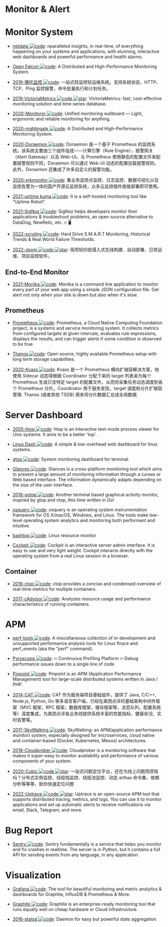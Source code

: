 # Monitor & Alert

# Monitor System

- [netdata ![code](https://ng-tech.icu/assets/code.svg)](https://my-netdata.io/): nparalleled insights, in real-time, of everything happening on your systems and applications, with stunning, interactive web dashboards and powerful performance and health alarms.

- [Open Falcon ![code](https://ng-tech.icu/assets/code.svg)](http://open-falcon.org/): A Distributed and High-Performance Monitoring System.

- [2019-哪吒监控 ![code](https://ng-tech.icu/assets/code.svg)](https://github.com/naiba/nezha): 一站式轻监控轻运维系统。支持系统状态、HTTP、TCP、Ping 监控报警，命令批量执行和计划任务。

- [2019-VictoriaMetrics ![code](https://ng-tech.icu/assets/code.svg) ![star](https://img.shields.io/github/stars/VictoriaMetrics/VictoriaMetrics)](https://github.com/VictoriaMetrics/VictoriaMetrics): VictoriaMetrics: fast, cost-effective monitoring solution and time series database.

- [2020-Monitoror ![code](https://ng-tech.icu/assets/code.svg)](https://github.com/monitoror/monitoror): Unified monitoring wallboard — Light, ergonomic and reliable monitoring for anything.

- [2020-nightingale ![code](https://ng-tech.icu/assets/code.svg)](https://github.com/didi/nightingale): A Distributed and High-Performance Monitoring System.

- [2020-Doraemon ![code](https://ng-tech.icu/assets/code.svg)](https://github.com/Qihoo360/doraemon): Doraemon 是一个基于 Prometheus 的监控系统。该系统主要由三个组件组成——计算引擎（Rule Engine），报警网关（Alert Gateway）以及 Web-UI。与 Prometheus 使用静态的配置文件来配置报警规则不同，Doraemon 可以通过 Web-UI 动态的配置加载报警规则。此外，Doraemon 还集成了许多自定义的报警功能。

- [2020-xrkmonitor ![code](https://ng-tech.icu/assets/code.svg)](https://gitee.com/xrkmonitorcom/open): 集业务监控点监控、日志监控、数据可视化以及监控告警为一体的国产开源云监控系统，众多云监控插件直接部署即可使用。

- [2021-uptime kuma ![code](https://ng-tech.icu/assets/code.svg)](https://github.com/louislam/uptime-kuma): It is a self-hosted monitoring tool like "Uptime Robot".

- [2021-SigNoz ![code](https://ng-tech.icu/assets/code.svg)](https://github.com/SigNoz/signoz): SigNoz helps developers monitor their applications & troubleshoot problems, an open-source alternative to DataDog, NewRelic, etc. 🔥 🖥

- [2022-scrutiny ![code](https://ng-tech.icu/assets/code.svg)](https://github.com/AnalogJ/scrutiny): Hard Drive S.M.A.R.T Monitoring, Historical Trends & Real World Failure Thresholds.

- [2022-Jpom ![code](https://ng-tech.icu/assets/code.svg) ![star](https://img.shields.io/github/stars/dromara/Jpom)](https://github.com/dromara/Jpom): 简而轻的低侵入式在线构建、自动部署、日常运维、项目监控软件。

## End-to-End Monitor

- [2021-Monika ![code](https://ng-tech.icu/assets/code.svg)](https://github.com/hyperjumptech/monika): Monika is a command line application to monitor every part of your web app using a simple JSON configuration file. Get alert not only when your site is down but also when it's slow.

## Prometheus

- [Prometheus ![code](https://ng-tech.icu/assets/code.svg)](https://prometheus.io/): Prometheus, a Cloud Native Computing Foundation project, is a systems and service monitoring system. It collects metrics from configured targets at given intervals, evaluates rule expressions, displays the results, and can trigger alerts if some condition is observed to be true.

- [Thanos ![code](https://ng-tech.icu/assets/code.svg)](https://thanos.io/): Open source, highly available Prometheus setup with long term storage capabilities.

- [2020-Kvass ![code](https://ng-tech.icu/assets/code.svg)](https://cubox.pro/c/v794lW): Kvass 是一个 Prometheus 横向扩缩容解决方案，他使用 Sidecar 动态得根据 Coordinator 分配下来的 target 列表来为每个 Prometheus 生成只含特定 target 的配置文件，从而将采集任务动态调度到各个 Prometheus 分片。Coordinator 用于服务发现，target 调度和分片扩缩容管理. Thanos (或者其他 TSDB) 用来将分片数据汇总成全局数据.

# Server Dashboard

- [2005-htop ![code](https://ng-tech.icu/assets/code.svg)](https://github.com/hishamhm/htop): htop is an interactive text-mode process viewer for Unix systems. It aims to be a better 'top'.

- [Linux Dash ![code](https://ng-tech.icu/assets/code.svg)](https://github.com/afaqurk/linux-dash): A simple & low-overhead web dashboard for linux systems.

- [gtop ![code](https://ng-tech.icu/assets/code.svg)](https://github.com/aksakalli/gtop): System monitoring dashboard for terminal.

- [Glances ![code](https://ng-tech.icu/assets/code.svg)](https://github.com/nicolargo/glances): Glances is a cross-platform monitoring tool which aims to present a large amount of monitoring information through a curses or Web based interface. The information dynamically adapts depending on the size of the user interface.

- [2018-gotop ![code](https://ng-tech.icu/assets/code.svg)](https://github.com/cjbassi/gotop): Another terminal based graphical activity monitor, inspired by gtop and vtop, this time written in Go!

- [osquery ![code](https://ng-tech.icu/assets/code.svg)](https://github.com/facebook/osquery): osquery is an operating system instrumentation framework for OS X/macOS, Windows, and Linux. The tools make low-level operating system analytics and monitoring both performant and intuitive.

- [bashtop ![code](https://ng-tech.icu/assets/code.svg)](https://github.com/aristocratos/bashtop): Linux resource monitor

- [Cockpit ![code](https://ng-tech.icu/assets/code.svg)](https://github.com/cockpit-project/cockpit): Cockpit is an interactive server admin interface. It is easy to use and very light weight. Cockpit interacts directly with the operating system from a real Linux session in a browser.

## Container

- [2016-ctop ![code](https://ng-tech.icu/assets/code.svg)](https://github.com/bcicen/ctop): ctop provides a concise and condensed overview of real-time metrics for multiple containers.

- [2017-cAdvisor ![code](https://ng-tech.icu/assets/code.svg)](https://github.com/google/cadvisor): Analyzes resource usage and performance characteristics of running containers.

# APM

- [perf-tools ![code](https://ng-tech.icu/assets/code.svg)](https://github.com/brendangregg/perf-tools): A miscellaneous collection of in-development and unsupported performance analysis tools for Linux ftrace and perf_events (aka the "perf" command).

- [Pyroscope ![code](https://ng-tech.icu/assets/code.svg)](https://github.com/pyroscope-io/pyroscope): 🔥 Continuous Profiling Platform 🔥 Debug performance issues down to a single line of code

- [Pinpoint ![code](https://ng-tech.icu/assets/code.svg)](http://naver.github.io/pinpoint/): Pinpoint is an APM (Application Performance Management) tool for large-scale distributed systems written in Java / PHP.

- [2014-CAT ![code](https://ng-tech.icu/assets/code.svg)](https://github.com/dianping/cat): CAT 作为服务端项目基础组件，提供了 Java, C/C++, Node.js, Python, Go 等多语言客户端，已经在美团点评的基础架构中间件框架（MVC 框架，RPC 框架，数据库框架，缓存框架等，消息队列，配置系统等）深度集成，为美团点评各业务线提供系统丰富的性能指标、健康状况、实时告警等。

- [2017-SkyWalking ![code](https://ng-tech.icu/assets/code.svg)](https://github.com/apache/skywalking): SkyWalking: an APM(application performance monitor) system, especially designed for microservices, cloud native and container-based (Docker, Kubernetes, Mesos) architectures.

- [2018-Cloudprober ![code](https://ng-tech.icu/assets/code.svg)](https://cloudprober.org/getting-started/): Cloudprober is a monitoring software that makes it super-easy to monitor availability and performance of various components of your system.

- [2020-Cubic ![code](https://ng-tech.icu/assets/code.svg) ![star](https://img.shields.io/github/stars/dromara/cubic)](https://github.com/dromara/cubic): 一站式问题定位平台，还在为线上问题而烦恼吗？分布式实例监控、线程栈监控、线程池监控、动态 arthas 命令集、依赖分析等等等，助你快速定位问题

- [2022-Uptrace ![code](https://ng-tech.icu/assets/code.svg) ![star](https://img.shields.io/github/stars/uptrace/uptrace)](https://github.com/uptrace/uptrace): Uptrace is an open-source APM tool that supports distributed tracing, metrics, and logs. You can use it to monitor applications and set up automatic alerts to receive notifications via email, Slack, Telegram, and more.

# Bug Report

- [Sentry ![code](https://ng-tech.icu/assets/code.svg)](https://github.com/getsentry/sentry): Sentry fundamentally is a service that helps you monitor and fix crashes in realtime. The server is in Python, but it contains a full API for sending events from any language, in any application.

# Visualization

- [Grafana ![code](https://ng-tech.icu/assets/code.svg)](https://github.com/grafana/grafana): The tool for beautiful monitoring and metric analytics & dashboards for Graphite, InfluxDB & Prometheus & More.

- [Graphite ![code](https://ng-tech.icu/assets/code.svg)](https://graphiteapp.org/): Graphite is an enterprise-ready monitoring tool that runs equally well on cheap hardware or Cloud infrastructure.

- [2016-statsd ![code](https://ng-tech.icu/assets/code.svg)](https://github.com/etsy/statsd): Daemon for easy but powerful stats aggregation.
